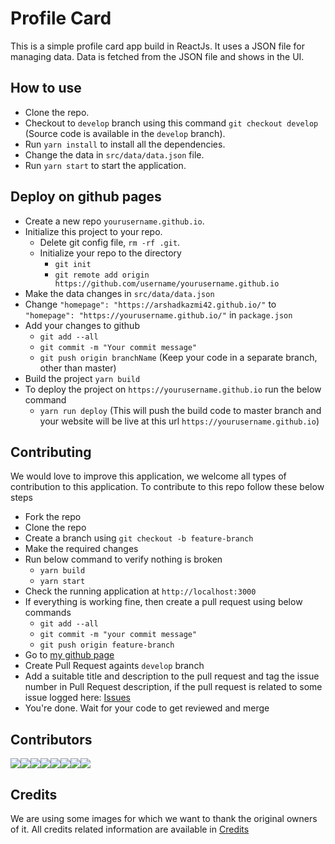 # Profile Card

This is a simple profile card app build in ReactJs. It uses a JSON file for managing data. Data is fetched from the JSON file and shows in the UI.

## How to use

- Clone the repo.
- Checkout to `develop` branch using this command `git checkout develop` (Source code is available in the `develop` branch).
- Run `yarn install` to install all the dependencies.
- Change the data in `src/data/data.json` file.
- Run `yarn start` to start the application.

## Deploy on github pages

- Create a new repo `yourusername.github.io`.
- Initialize this project to your repo.
  - Delete git config file, `rm -rf .git`.
  - Initialize your repo to the directory 
    - `git init`
    - `git remote add origin https://github.com/username/yourusername.github.io`
- Make the data changes in `src/data/data.json`
- Change `"homepage": "https://arshadkazmi42.github.io/"` to `"homepage": "https://yourusername.github.io/"` in `package.json`
- Add your changes to github
  - `git add --all`
  - `git commit -m "Your commit message"`
  - `git push origin branchName` (Keep your code in a separate branch, other than master)
- Build the project `yarn build`
- To deploy the project on `https://yourusername.github.io` run the below command
  - `yarn run deploy`
  (This will push the build code to master branch and your website will be live at this url `https://yourusername.github.io`)
  
## Contributing

We would love to improve this application, we welcome all types of contribution to this application.
To contribute to this repo follow these below steps

- Fork the repo
- Clone the repo
- Create a branch using `git checkout -b feature-branch`
- Make the required changes
- Run below command to verify nothing is broken
  - `yarn build`
  - `yarn start`
- Check the running application at `http://localhost:3000`
- If everything is working fine, then create a pull request using below commands
  - `git add --all`
  - `git commit -m "your commit message"`
  - `git push origin feature-branch`
- Go to [my github page](https://github.com/arshadkazmi42/arshadkazmi42.github.io/)
- Create Pull Request againts `develop` branch
- Add a suitable title and description to the pull request and tag the issue number in Pull Request description, if the pull request is related to some issue logged here: [Issues](https://github.com/arshadkazmi42/arshadkazmi42.github.io/issues)
- You're done. Wait for your code to get reviewed and merge

## Contributors
[![](https://sourcerer.io/fame/arshadkazmi42/arshadkazmi42/arshadkazmi42.github.io/images/0)](https://sourcerer.io/fame/arshadkazmi42/arshadkazmi42/arshadkazmi42.github.io/links/0)[![](https://sourcerer.io/fame/arshadkazmi42/arshadkazmi42/arshadkazmi42.github.io/images/1)](https://sourcerer.io/fame/arshadkazmi42/arshadkazmi42/arshadkazmi42.github.io/links/1)[![](https://sourcerer.io/fame/arshadkazmi42/arshadkazmi42/arshadkazmi42.github.io/images/2)](https://sourcerer.io/fame/arshadkazmi42/arshadkazmi42/arshadkazmi42.github.io/links/2)[![](https://sourcerer.io/fame/arshadkazmi42/arshadkazmi42/arshadkazmi42.github.io/images/3)](https://sourcerer.io/fame/arshadkazmi42/arshadkazmi42/arshadkazmi42.github.io/links/3)[![](https://sourcerer.io/fame/arshadkazmi42/arshadkazmi42/arshadkazmi42.github.io/images/4)](https://sourcerer.io/fame/arshadkazmi42/arshadkazmi42/arshadkazmi42.github.io/links/4)[![](https://sourcerer.io/fame/arshadkazmi42/arshadkazmi42/arshadkazmi42.github.io/images/5)](https://sourcerer.io/fame/arshadkazmi42/arshadkazmi42/arshadkazmi42.github.io/links/5)[![](https://sourcerer.io/fame/arshadkazmi42/arshadkazmi42/arshadkazmi42.github.io/images/6)](https://sourcerer.io/fame/arshadkazmi42/arshadkazmi42/arshadkazmi42.github.io/links/6)[![](https://sourcerer.io/fame/arshadkazmi42/arshadkazmi42/arshadkazmi42.github.io/images/7)](https://sourcerer.io/fame/arshadkazmi42/arshadkazmi42/arshadkazmi42.github.io/links/7)

## Credits

We are using some images for which we want to thank the original owners of it. All credits related information are available in [Credits](CREDITS.md)
